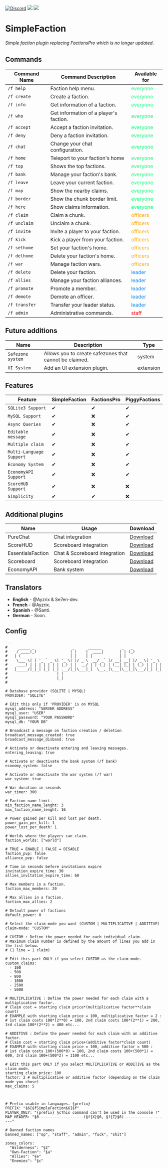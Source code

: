[![Discord](https://img.shields.io/discord/800828802921529355.svg?label=&logo=discord&logoColor=ffffff&color=7389D8&labelColor=6A7EC2)](https://discord.gg/wuNvKw948n) [![](https://poggit.pmmp.io/shield.api/SimpleFaction)](https://poggit.pmmp.io/p/SimpleFaction) [![](https://poggit.pmmp.io/shield.dl.total/SimpleFaction)](https://poggit.pmmp.io/p/SimpleFaction)
# SimpleFaction

###### Simple faction plugin replacing FactionsPro which is no longer updated.

## Commands

| Command Name   | Command Description                                      | Available for                         |
|----------------|----------------------------------------------------------|---------------------------------------|
| `/f help`      | Faction help menu.                                       | <font color="#03fc73"> everyone       |
| `/f create`    | Create a faction.                                        | <font color="#03fc73"> everyone       |
| `/f info`      | Get information of a faction.                            | <font color="#03fc73"> everyone       |
| `/f who`       | Get information of a player's faction.                   | <font color="#03fc73"> everyone       |
| `/f accept`    | Accept a faction invitation.                             | <font color="#03fc73"> everyone       |
| `/f deny`      | Deny a faction invitation.                               | <font color="#03fc73"> everyone       |
| `/f chat`      | Change your chat configuration.                          | <font color="#03fc73"> everyone       |
| `/f home`      | Teleport to your faction's home                          | <font color="#03fc73"> everyone       |
| `/f top`       | Shows the top factions.                                  | <font color="#03fc73"> everyone       |
| `/f bank`      | Manage your faction's bank.                              | <font color="#03fc73"> everyone       |
| `/f leave`     | Leave your current faction.                              | <font color="#03fc73"> everyone       |
| `/f map`       | Show the nearby claims.                                  | <font color="#03fc73"> everyone       |
| `/f border`    | Show the chunk border limit.                             | <font color="#03fc73"> everyone       |
| `/f here  `    | Show claims information.                                 | <font color="#03fc73"> everyone       |
| `/f claim`     | Claim a chunk.                                           | <font color="#fca503"> officers       |
| `/f unclaim`   | Unclaim a chunk.                                         | <font color="#fca503"> officers       |
| `/f invite`    | Invite a player to your faction.                         | <font color="#fca503"> officers       |
| `/f kick`      | Kick a player from your faction.                         | <font color="#fca503"> officers       |
| `/f sethome`   | Set your faction's home.                                 | <font color="#fca503"> officers       |
| `/f delhome`   | Delete your faction's home.                              | <font color="#fca503"> officers       |
| `/f war`       | Manage faction wars.                                     | <font color="#fca503"> officers       |
| `/f delete`    | Delete your faction.                                     | <font color="#1589F0"> leader         |
| `/f allies`    | Manage your faction alliances.                           | <font color="#1589F0"> leader         |
| `/f promote`   | Promote a member.                                        | <font color="#1589F0"> leader         |
| `/f demote`    | Demote an officer.                                       | <font color="#1589F0"> leader         |
| `/f transfer`  | Transfer your leader status.                             | <font color="#1589F0"> leader         |
| `/f admin`     | Administrative commands.                                 | <font color="red"> staff              |

## Future additions

| Name              | Description                                               | Type      |
|-------------------|-----------------------------------------------------------|-----------|
| `Safezone system` | Allows you to create safezones that cannot be claimed.    | system    |
| `UI System`       | Add an UI extension plugin.                               | extension |

## Features

| Feature                   | SimpleFaction   | FactionsPro| PiggyFactions|
|---------------------------|-----------------|------------|--------------|
| `SQLite3 Support`         | ✔               | ✔         | ✔            |
| `MySQL Support`           | ✔               | ❌         | ✔            |
| `Async Queries`           | ✔               | ❌         | ✔            |
| `Editable message`        | ✔               | ❌         | ✔            |
| `Multiple claim`          | ✔               | ❌         | ✔            |                  
| `Multi-Language Support`  | ✔               | ❌         | ✔            |
| `Economy System`          | ✔               | ❌         | ✔            |
| `EconomyAPI Support`      | ✔               | ❌         | ✔            |
| `ScoreHUD Support`        | ✔               | ❌         | ❌            |
| `Simplicity`              | ✔               | ✔         | ❌            |

## Additional plugins
| Name              | Usage                         | Download                                                          |
|-------------------|-------------------------------|-------------------------------------------------------------------|
| PureChat          | Chat integration              | [Download](https://poggit.pmmp.io/r/119566/PureChat_dev-2.phar)   |
| ScoreHUD          | Scoreboard integration        | [Download](https://poggit.pmmp.io/p/ScoreHud)                     |
| EssentialsFaction | Chat & Scoreboard integration | [Download](https://github.com/Zoumi-Dev/FacEssential)             |
| Scoreboard        | Scoreboard integration        | [Download](https://poggit.pmmp.io/r/119565/Scoreboard_dev-5.phar) |
| EconomyAPI        | Bank system                   | [Download](https://poggit.pmmp.io/p/EconomyAPI)                   |

## Translators
- **English** - @Ayzrix & Se7en-dev.
- **French** - @Ayzrix.
- **Spanish** - @Santi.
- **German** - Soon.

## Config
```
---
#     _____ _                 _      ______         _   _
#    / ____(_)               | |    |  ____|       | | (_)
#   | (___  _ _ __ ___  _ __ | | ___| |__ __ _  ___| |_ _  ___  _ __
#    \___ \| | '_ ` _ \| '_ \| |/ _ \  __/ _` |/ __| __| |/ _ \| '_ \
#    ____) | | | | | | | |_) | |  __/ | | (_| | (__| |_| | (_) | | | |
#   |_____/|_|_| |_| |_| .__/|_|\___|_|  \__,_|\___|\__|_|\___/|_| |_|
#                      | |
#                      |_|
#

# Database provider (SQLITE | MYSQL)
PROVIDER: "SQLITE"

# Edit this only if 'PROVIDER' is on MYSQL
mysql_address: "SERVER ADDRESS"
mysql_user: "USER"
mysql_password: "YOUR PASSWORD"
mysql_db: "YOUR DB"

# Broadcast a message on faction creation / deletion
broadcast_message_created: true
broadcast_message_disband: true

# Activate or deactivate entering and leaving messages.
entering_leaving: true

# Activate or deactivate the bank system (/f bank)
economy_system: false

# Activate or deactivate the war system (/f war)
war_system: true

# War duration in seconds
war_timer: 300

# Faction name limit.
min_faction_name_lenght: 3
max_faction_name_lenght: 16

# Power gained per kill and lost per death.
power_gain_per_kill: 1
power_lost_per_death: 1

# Worlds where the players can claim.
faction_worlds: ["world"]

# TRUE = ENABLE | FALSE = DISABLE
faction_pvp: false
alliance_pvp: false

# Time in seconds before invitations expire
invitation_expire_time: 30
allies_invitation_expire_time: 60

# Max members in a faction.
faction_max_members: 20

# Max allies in a faction.
faction_max_allies: 2

# Default power of factions
default_power: 0

# Select the claim mode you want (CUSTOM | MULTIPLICATIVE | ADDITIVE)
claim-mode: "CUSTOM"

# CUSTOM : Define the power needed for each individual claim.
# Maximum claim number is defined by the amount of lines you add in the list below.
# (1 line = 1 claim)

# Edit this part ONLY if you select CUSTOM as the claim mode.
custom_claims:
  - 100
  - 500
  - 800
  - 1000
  - 2500
  - 5000

# MULTIPLICATIVE : Define the power needed for each claim with a multiplicative factor.
# Claim cost = starting claim price*(multiplicative factor**claim count)
# EXAMPLE with starting claim price = 100, multiplicative factor = 2 :
# 1st claim costs 100*(2**0) = 100, 2nd claim costs 100*(2**1) = 200, 3rd claim 100*(2**2) = 400 etc...

# ADDITIVE : Define the power needed for each claim with an additive factor.
# Claim cost = starting claim price+(additive factor*claim count)
# EXAMPLE with starting claim price = 100, additive factor = 500 :
# 1st claim costs 100+(500*0) = 100, 2nd claim costs 100+(500*1) = 600, 3rd claim 100+(500*2) = 1100 etc...

# Edit this part ONLY if you select MULTIPLICATIVE or ADDITIVE as the claim mode.
starting_claim_price: 100
factor: 2 # multiplicative or additive factor (depending on the claim mode you chose)
max_claims: 5



# Prefix usable in languages. {prefix}
PREFIX: "§6[§fSimpleFaction§6]§f"
PLAYER_ONLY: "{prefix} §cThis command can't be used in the console !"
MAP_HEADER: "§6--------------------(§f{X}§6, §f{Z}§6)--------------------"

# Banned faction names
banned_names: ["op", "staff", "admin", "fuck", "shit"]

zones_colors:
  "Wilderness": "§2"
  "Own-Faction": "§a"
  "Allies": "§e"
  "Enemies": "§c"

```
